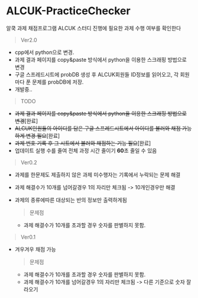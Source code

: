 


# ALCUK-PracticeChecker
알쿡 과제 채점프로그램
ALCUK 스터디 진행에 필요한 과제 수행 여부를 확인한다

> Ver2.0

 - cpp에서 python으로 변경. 
 - 과제 결과 페이지를 copy&paste 방식에서 python을 이용한 스크래핑 방법으로 변경
 - 구글 스프레드시트에 probDB 생성 후 ALCUK회원들 ID정보를 읽어오고, 각 회원마다 푼 문제를 probDB에 저장.
 - 개발중..

> TODO

 - ~~과제 결과 페이지를 copy&paste 방식에서 python을 이용한 스크래핑 방법으로 변경~~[완료]
 - ~~ALCUK인원들의 아이디를 담은 구글 스프레드시트에서 아이디를 불러와 채점 가능 하게 변경 필요~~[완료]
 - ~~과제 번호 기록 후 그 시트에서 불러와 채점하는 기능 필요~~[완료]
 - 업데이트 실행 수를 줄여 전체 과정 시간 줄이기 **60**초 줄일 수 있음

> Ver0.2

 - 과제를 한문제도 제출하지 않은 과제 미수행자는 기록에서 누락되는 문제 해결
 - 과제 해결수가 10개를 넘어갈경우 1의 자리만 체크됨 -> 10개인경우만 해결
 - 과제의 종류에따른 대상되는 반의 정보만 출력하게됨

	

	> 문제점
	

	 - 과제 해결수가 10개를 초과할 경우 숫자를 판별하지 못함.

> Ver0.1

 - 겨우겨우 채점 가능

 	> 문제점
	

	 -  과제 해결수가 10개를 초과할 경우 숫자를 판별하지 못함.
	 - 과제 해결수가 10개를 넘어갈경우 1의 자리만 체크됨 -> 다른 기준으로 숫자 잘라오기

